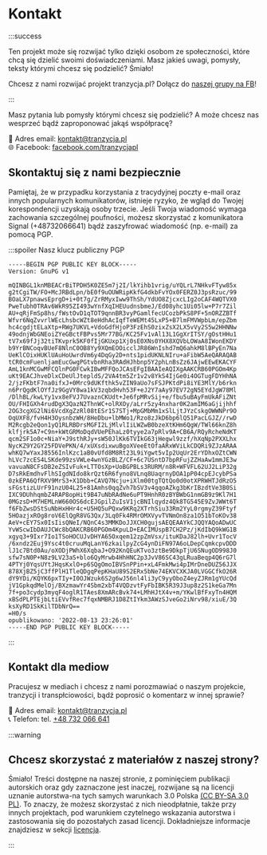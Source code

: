 # Kontakt

:::success

Ten projekt może się rozwijać tylko dzięki osobom ze społeczności, które chcą się dzielić swoimi doświadczeniami. Masz jakieś uwagi, pomysły, teksty którymi chcesz się podzielić? Śmiało!

Chcesz z nami rozwijać projekt tranzycja.pl? Dołącz do [naszej grupy na FB](https://www.facebook.com/groups/889108318556729)!

:::

Masz pytania lub pomysły którymi chcesz się podzielić? A może chcesz nas wesprzeć bądź zaproponować jakąś współpracę?

📧 Adres email: [kontakt@tranzycja.pl](mailto:kontakt@tranzycja.pl)  
🌐 Facebook: [facebook.com/tranzycjapl](https://www.facebook.com/tranzycjapl/)  

## Skontaktuj się z nami bezpiecznie

Pamiętaj, że w przypadku korzystania z tracydyjnej poczty e-mail oraz innych popularnych komunikatorów, istnieje ryzyko, że wgląd do Twojej korespondencji uzyskają osoby trzecie. Jeśli Twoja wiadomość wymaga zachowania szczególnej poufności, możesz skorzystać z komunikatora Signal (+48732066641) bądź zaszyfrować wiadomość (np. e-mail) za pomocą PGP.

:::spoiler Nasz klucz publiczny PGP

```
-----BEGIN PGP PUBLIC KEY BLOCK-----
Version: GnuPG v1

mQINBGL1knMBEACrBiTPDH5K0ZE5m7j2I/lkYihb1vrig/uYQLrL7NHkvFTyw85x
g2tCgiTW/FO+McJRBdLpn/bE0f9uOUWRipKkfG4dkbFvYOx0FERZ0J3psRzuc/99
BOaLX7pnawsEprgD+i+0t7g/ZrRMyxIww9ThSh/YdUO8ZjcxcLIg2oCAF4WQTVX0
PweTubh0TRAv6WkR95ZI493wYnfXqIHEUudnsbmeJ/Ed08yhc1Ui05lw+P7r7Zil
AU+qRjFmSp8hs/fWstOvD1qTOT9qnnBR3vyPGamlfecUCozbPkS8PF+5nORZZBTf
Wfvr6NqZvvrlWEcLhsbcWZt8eHdhAcIqfTeWEMt45LxP5+B7lmFMVWpbLm/epZbm
hc4cgdjtELaXtp+RWg7UKVL+VdoGdfHjoP3FzEhS0zixZsX2LX5vVy2S5w2HHNNw
49odnjWbGNEoiZYeGBctFBPvs5Mr77BG/KC25Fv1vAl13L1GgXrITSY/gOstHHu1
tV7x69fJj32tiTKvprk5KF0fIjGKUxp1Xj0sE0XNs0YHX8XQVbLOWaA8IWonEKDY
b9YrBNCoqvBUeF8NlnC0OB8Yy9XQmEOOicclJR86WnIshd7mQ6ahkM8lBPyEn7Na
UeKlCOixHUKlUAuHoUwrdVm6y4DqGy2D+nts1pidUKNLNIru+aFibW5AeQARAQAB
tCR0cmFuenljamEucGwgPGtvbnRha3RAdHJhbnp5Y2phLnBsZz6JAjwEEwEKACYF
AmL1knMCGwMFCQlnPG0FCwkIBwMFFQoJCAsEFgIBAAIeAQIXgAAKCRB60PGOm4Kp
uKt9EACJhveDlxCDeUlJtepldS/2VA4tm5Zr1v2v8YkS4IjGe0i4OGTugFDYHhNA
2/jzFKbtF7na0ifxJ+0Mrc9dUKfthk5vZIN9aUo7sFSJPKtdPi8iYE3MlY/b6rkn
n6PrQgdKlOYfJz9GgVY8wa1kV3zqbdHvh53F+eJ2Y7aAy97EV72gN5EYdJgW78Ml
/DlhBL/kwLYy1vx8eFVJ7UvaznCKUdt+Je6fpMRvSij+e/fbu5uBAyFmUkAFiZNt
OU/FHIGXh4rudDgX3QazN2ThnWC+olRXOy/aLrr5zy4nxhar0K2amIM6aGjijhhf
2OG3cgXG2lNi6VcdXgZzRl08tESr1S7STj+MpGMbMm1xSlLjtJYzCskgOWWNPr9O
OqUXF8/fvH4H3OysnbzWH/8HeDbu+lbMWo1/Rzo8zJkD6bp6lQ51PacLGJZ//rwD
M2Rcgb2eQon1yQ1RLRBDrsMGFI2LjMlvlIiLWZwB0bzeXtKHm6QgW/TWl66knZ8h
klfjrk5A7+C9n+kWtGRMoDqdVUePEhaLz0tyye2a7pRlv9A+CB6A/RQyRcheNdKT
qcm2SF1o0c+NiaY+J9sthRJy+sW50JlKk6TVIkG63jHegwl9zzf/hXqNp2PXXLhx
NycKZ9Y2GY25FDVePKN/4/xUXsdixwuBgoXVeeEtOfaARxWViLkCDQRi9ZJzARAA
whKQ7wYaxJ8556InlKzc1aB0vUfd8M8Rt23L9iYgwt5vIp2UqUr2ErYDhxOZtCWN
hLVc7zcES4LSKde99zsVWLe4wnYGzBLZ/CF+6c7USntD7bpRFujZZHaAw1mmJE3w
vavuaN8CFsDB2eZSIvFuk+LTTOsXp+UoBGPBLs3RURM/n8R+WFVFL62UJ2LiP32g
D7sRkEmdhvFlhSIgdNIdo8krQzt6R6fyno8VLnq8UaqrnyDOA1pP04cpEJcybPSa
0zkEPA6QfRXV9MrS3+X1Dbb+CAVQ7Ncju+iXlm00tgTQtQo0d0otXPRWHTJdRzO5
sFGstizLUrF91nzU04L25+81Amhs0qqZvh7bSV3v4qqoAZkg3bKrIBzdtVe3B0Si
IXC9DUhhqmbZ4RAP8opHit9B47uNbRAdNe6uPT9HnhR0zBYBWbG1nmGB9z9Kl7H1
0MGzsD+M7HEMLnW660OS6dcEJGpilZuIsV1jcBNIlqydz4Qk8TG545E9ZvJWWt6T
f6FbZwsDStSuNbHxHHr4c+U5HQ5uPQxw9KRq2XTrhSiu33Rm2YyL0rgmyZ39Ftyf
5HOazjxROg8roV6ElQgR8VG3Qx/3Lq0Fk4RMrOMXVyvTVNmOn8za1O51bToKOv38
AeV+cEY7Sx0IsIisQNeI/NQnC4s3MMKDoJJXCH0gujsAEQEAAYkCJQQYAQoADwUC
YvWScwIbDAUJCWc8bQAKCRB60PGOm4KpuLD+EACIMUspB7CH2Pz/jKdIbQ9kWG1B
xgyq3+9Ixr7Io1TSoHOCUJvDHYA65Oxqem12zpZmVsx/ituKDaJ82lh+Uvr1TocV
/6xndz2Euj9Ysc4t0cruuMqLanY6zkailpyZcG4ynDiFN97A6oLDepCqmkcpvDDD
lJ1c7Btd0Au/oXODjPWhX6XqbaJ+O92KnQEuKTvo3ztBe9DkpTjU6SNugOD998J0
sfw7sN0P+N8z9LV23aS+blo6QyMrwb4HhHNC2p3JvV86SC43gLRuaBeqp4Q6rG7l
4PTYj0YqsUYtJHqsKxlO+p6SQgOmoIBVSnPPin+xL4FmkMwi4pIMrDneDUZ56JJX
878XjBZ5jC3ffPlH1TleQDgqPepKHaU89S2ERx5bNe74EKVCXKJA0LVGGCfkO26R
dY9YDi/KQYK6pxTIy+I0OJWzuk6S2g6wJ56nl4li3yC9yyOboZ4eyZJRm1gYUcQd
jV1GpkqdMelOj/BXzmawYr4Sbm2xbT4VQDzvtFyFbIBK5R39J3up8z2S1keGa7Mn
7f+po3cydp3myqF4oglR1TAes8XmARcBvk74+LMhHJtX4v+m/YKwlBfFxyTn4HQM
xBSdPLPTEjbLtiEVvfRec7fqxNMBRJ1D8ZtIYkm3AWzSJveGo2iNrv98/xiuE/3Q
ksXyRD1SkKilTDbNrQ==
=H0/s
opublikowano: '2022-08-13 23:26:01'
-----END PGP PUBLIC KEY BLOCK-----
```

:::

## Kontakt dla mediow

Pracujesz w mediach i chcesz z nami porozmawiać o naszym projekcie, tranzycji i transpłciowości, bądź poprosić o komentarz w innej sprawie?

📧 Adres email: [kontakt@tranzycja.pl](mailto:kontakt@tranzycja.pl)  
📞 Telefon: tel. [+48 732 066 641](tel:+48732066641)

:::warning

## Chcesz skorzystać z materiałów z naszej strony?

Śmiało! Treści dostępne na naszej stronie, z pominięciem publikacji autorskich oraz gdy zaznaczone jest inaczej, rozwijane są na licencji uznanie autorstwa-na tych samych warunkach 3.0 Polska [(CC BY-SA 3.0 PL)](https://creativecommons.org/licenses/by-sa/3.0/pl/). To znaczy, że możesz skorzystać z nich nieodpłatnie, także przy innych projektach, pod warunkiem czytelnego wskazania autorstwa i zastosowania się do pozostałych zasad licencji. Dokładniejsze informacje znajdziesz w sekcji [licencja](/wsparcie/licencja).

:::

